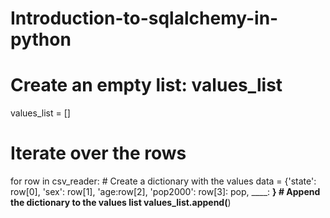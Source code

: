 # Introduction-to-sqlalchemy-in-python
# Create an empty list: values_list
values_list = []

# Iterate over the rows
for row in csv_reader:
    # Create a dictionary with the values
    data = {'state': row[0], 'sex': row[1], 'age:row[2], 'pop2000': row[3]: pop,
            ____: ____}
    # Append the dictionary to the values list
    values_list.append(____)
